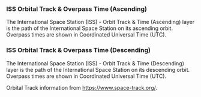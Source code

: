 ### ISS Orbital Track & Overpass Time (Ascending)
The International Space Station (ISS) - Orbit Track & Time (Ascending) layer is the path of the International Space Station on its ascending orbit. Overpass times are shown in Coordinated Universal Time (UTC).

### ISS Orbital Track & Overpass Time (Descending)
The International Space Station (ISS) - Orbit Track & Time (Descending) layer is the path of the International Space Station on its descending orbit. Overpass times are shown in Coordinated Universal Time (UTC).

Orbital Track information from <https://www.space-track.org/>.
